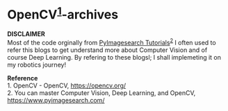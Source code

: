 # OpenCV<sup>[1](#opencv)</sup>-archives

**DISCLAIMER**
<br />Most of the code orginally from [PyImagesearch Tutorials](https://www.pyimagesearch.com/)<sup>[2](#pyimagesearch)</sup>
I often used to refer this blogs to get understand more about Computer Vision
and of course Deep Learning. By refering to these blogsl; I shall implemeting it
on my robotics journey!



**Reference**
<br /><a name="opencv">1</a>. OpenCV - OpenCV, https://opencv.org/
<br /><a name="pyimagesearch">2</a>. You can master Computer Vision, Deep Learning, and OpenCV, https://www.pyimagesearch.com/
